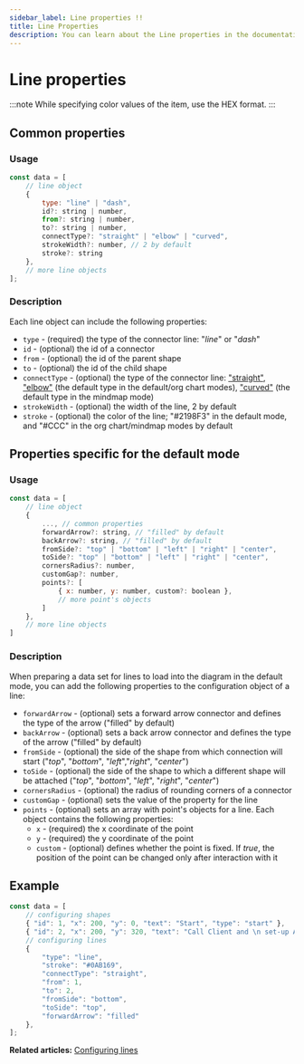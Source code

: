 ```yaml
---
sidebar_label: Line properties !!
title: Line Properties
description: You can learn about the Line properties in the documentation of the DHTMLX JavaScript Diagram library. Browse developer guides and API reference, try out code examples and live demos, and download a free 30-day evaluation version of DHTMLX Diagram.
---
```


# Line properties

:::note 
While specifying color values of the item, use the HEX format.
:::

## Common properties

### Usage

~~~js
const data = [
    // line object
    {
        type: "line" | "dash", 
        id?: string | number,
        from?: string | number,
        to?: string | number,
        connectType?: "straight" | "elbow" | "curved",
        strokeWidth?: number, // 2 by default
        stroke?: string
    },
    // more line objects
];
~~~

### Description

Each line object can include the following properties:

- `type` - (required) the type of the connector line: "*line*" or "*dash*"
- `id` - (optional) the id of a connector
- `from` - (optional) the id of the parent shape
- `to` - (optional) the id of the child shape
- `connectType` - (optional) the type of the connector line: ["straight"](../../lines/#lines-in-the-default-mode), ["elbow"](../../lines/#lines-in-the-org-chart-mode) (the default type in the default/org chart modes), ["curved"](../../lines/#lines-in-the-mindmap-mode) (the default type in the mindmap mode)
- `strokeWidth` - (optional) the width of the line, 2 by default
- `stroke` - (optional) the color of the line; "#2198F3" in the default mode, and "#CCC" in the org chart/mindmap modes by default

## Properties specific for the default mode

### Usage

~~~js
const data = [
    // line object
    {
        ..., // common properties
        forwardArrow?: string, // "filled" by default
        backArrow?: string, // "filled" by default
        fromSide?: "top" | "bottom" | "left" | "right" | "center",
        toSide?: "top" | "bottom" | "left" | "right" | "center",
        cornersRadius?: number,
        customGap?: number,
        points?: [
            { x: number, y: number, custom?: boolean },
            // more point's objects
        ]
    },
    // more line objects
]
~~~

### Description

When preparing a data set for lines to load into the diagram in the default mode, you can add the following properties to the configuration object of a line:

- `forwardArrow` - (optional) sets a forward arrow connector and defines the type of the arrow ("filled" by default)
- `backArrow` - (optional) sets a back arrow connector and defines the type of the arrow ("filled" by default)
- `fromSide` - (optional) the side of the shape from which connection will start ("*top*", "*bottom*", "*left*","*right*", "*center*")
- `toSide` - (optional) the side of the shape to which a different shape will be attached ("*top*", "*bottom*", "*left*", "*right*", "*center*")
- `cornersRadius` - (optional) the radius of rounding corners of a connector
- `customGap` - (optional) sets the value of the [](../api/diagram/linegap_property.md) property for the line
- `points` - (optional) sets an array with point's objects for a line. Each object contains the following properties:
    - `x` - (required) the x coordinate of the point
    - `y` - (required) the y coordinate of the point
    - `custom` - (optional) defines whether the point is fixed. If *true*, the position of the point can be changed only after interaction with it

## Example

~~~js
const data = [
    // configuring shapes
    { "id": 1, "x": 200, "y": 0, "text": "Start", "type": "start" },
    { "id": 2, "x": 200, "y": 320, "text": "Call Client and \n set-up Appointment", "type": "process" },
    // configuring lines
    {
        "type": "line",
        "stroke": "#0AB169",
        "connectType": "straight",
        "from": 1,
        "to": 2,
        "fromSide": "bottom",
        "toSide": "top",
        "forwardArrow": "filled"
    },
];
~~~

**Related articles:** [Configuring lines](../../lines/)